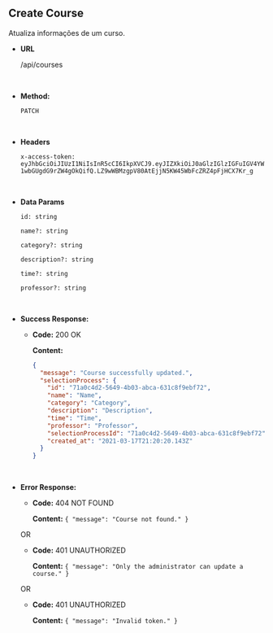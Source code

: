 ## **Create Course**

Atualiza informações de um curso.

- **URL**

  /api/courses

</br>

- **Method:**

  `PATCH`

</br>

- **Headers**

  `x-access-token: eyJhbGciOiJIUzI1NiIsInR5cCI6IkpXVCJ9.eyJIZXkiOiJ0aGlzIGlzIGFuIGV4YW1wbGUgdG9rZW4gOkQifQ.LZ9wWBMzgpV80AtEjjN5KW45WbFcZRZ4pFjHCX7Kr_g`

</br>

- **Data Params**

  `id: string`

  `name?: string`

  `category?: string`

  `description?: string`

  `time?: string`

  `professor?: string`

</br>

- **Success Response:**

  - **Code:** 200 OK

    **Content:**

    ```json
    {
      "message": "Course successfully updated.",
      "selectionProcess": {
        "id": "71a0c4d2-5649-4b03-abca-631c8f9ebf72",
        "name": "Name",
        "category": "Category",
        "description": "Description",
        "time": "Time",
        "professor": "Professor",
        "selectionProcessId": "71a0c4d2-5649-4b03-abca-631c8f9ebf72",
        "created_at": "2021-03-17T21:20:20.143Z"
      }
    }
    ```

</br>

- **Error Response:**

  - **Code:** 404 NOT FOUND

    **Content:** `{ "message": "Course not found." }`

  OR

  - **Code:** 401 UNAUTHORIZED

    **Content:** `{ "message": "Only the administrator can update a course." }`

  OR

  - **Code:** 401 UNAUTHORIZED

    **Content:** `{ "message": "Invalid token." }`
